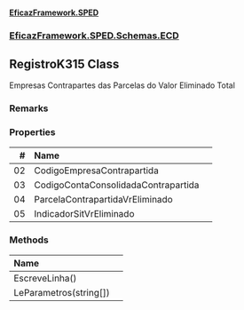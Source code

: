 #### [EficazFramework.SPED](EficazFrameworkSPED.md 'EficazFramework SPED')
### [EficazFramework.SPED.Schemas.ECD](EficazFramework.SPED.Schemas.ECD.md 'EficazFramework.SPED.Schemas.ECD')

## RegistroK315 Class

Empresas Contrapartes das Parcelas do Valor Eliminado Total

### Remarks
### Properties

| # | Name | |
| ---: | :--- | :--- |
| 02 | CodigoEmpresaContrapartida |  |
| 03 | CodigoContaConsolidadaContrapartida |  |
| 04 | ParcelaContrapartidaVrEliminado |  |
| 05 | IndicadorSitVrEliminado |  |
### Methods

| Name | |
| :--- | :--- |
| EscreveLinha() |  |
| LeParametros(string[]) |  |
